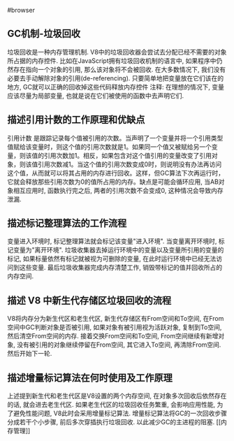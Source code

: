 #browser
## GC机制-垃圾回收
垃圾回收是一种内存管理机制. V8中的垃圾回收器会尝试去分配已经不需要的对象所占据的内存控件. 比如在JavaScript拥有垃圾回收机制的语言中, 如果程序中仍然存在指向一个对象的引用, 那么该对象将不会被回收.
在大多数情况下, 我们没有必要去手动解除对象的引用(de-referencing). 只要简单地把变量放在它们该在的地方, GC就可以正确的回收掉这些代码释放内存控件
注释: 在理想的情况下, 变量应该尽量为局部变量, 也就是说在它们被使用的函数中去声明它们.
## 描述引用计数的工作原理和优缺点
引用计数 是跟踪记录每个值被引用的次数。当声明了一个变量并将一个引用类型值赋给该变量时，则这个值的引用次数就是1。如果同一个值又被赋给另一个变量，则该值的引用次数加1。相反，如果包含对这个值引用的变量改变了引用对象，则该值引用次数减1。当这个值的引用次数变成0时，则说明没有办法再访问这个值，从而就可以将其占用的内存进行回收。这样，但GC算法下次再运行时，它就会释放那些引用次数为0的值所占用的内存。缺点是可能会循环应用, 当AB对象相互应用时, 函数执行完之后, 两者的引用次数不会变成0, 这种情况会导致内存泄漏.
## 描述标记整理算法的工作流程
变量进入环境时, 标记整理算法就会标记该变量"进入环境". 当变量离开环境时, 标记变量为"离开环境". 垃圾收集器去掉运行环境中的变量以及变量所引用的变量的标记, 如果标量依然有标记就被视为可删除的变量, 在此时运行环境中已经无法访问到这些变量. 最后垃圾收集器完成内存清楚工作, 销毁带标记的值并回收所占的内存空间.
## 描述 V8 中新生代存储区垃圾回收的流程
V8将内存分为新生代区和老生代区, 新生代存储区有From空间和To空间, 在From空间中GC判断对象是否被引用, 如果对象有被引用视为活跃对象, 复制到To空间, 然后清空From空间的内存. 接着交换From空间和To空间, From空间继续有新增对象, 没有被引用的对象继续停留在From空间, 其它进入To空间, 再清除From空间. 然后开始下一轮.
## 描述增量标记算法在何时使用及工作原理
上述提到新生代和老生代区是V8设置的两个内存空间, 在对象多次回收后依然存在的话, 就会进去老生代区. 如果老生代区的垃圾回收任务繁重, 会影响应用性能, 为了避免性能问题, V8此时会采用增量标记算法. 增量标记算法将GC的一次回收步骤分成若干个小步骤, 前后多次穿插执行垃圾回收. 以此减少GC的主进程的阻塞.
[[内存管理]]